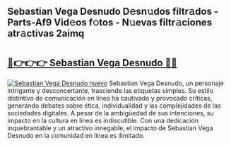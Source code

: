 ## Sebastian Vega Desnudo D𝚎sn𝚞dos filtr𝚊dos - Parts-Af9 Vid𝚎os f𝚘tos - N𝚞evas filtr𝚊ciones atr𝚊ctivas 2aimq

# <h2><a href="http://mb9stk.tromn.icu/?c=Sebastian+Vega+Desnudo">🔗👉👉👉 Sebastian Vega Desnudo 🔗🔗</a></h2>

[![Sebastian Vega Desnudo nuevo](https://i.imgur.com/pEAQMta.gif)](http://mb9stk.tromn.icu/?c=Sebastian+Vega+Desnudo)
Sebastian Vega Desnudo, un personaje intrigante y desconcertante, trasciende las etiquetas simples. Su estilo distintivo de comunicación en línea ha cautivado y provocado críticas, generando debates sobre ética, individualidad y las complejidades de las sociedades digitales. A pesar de la ambigüedad de sus intenciones, su impacto en la cultura en línea es indiscutible. Con una dedicación inquebrantable y un atractivo innegable, el impacto de Sebastian Vega Desnudo en la comunidad en línea es ilimitado.
